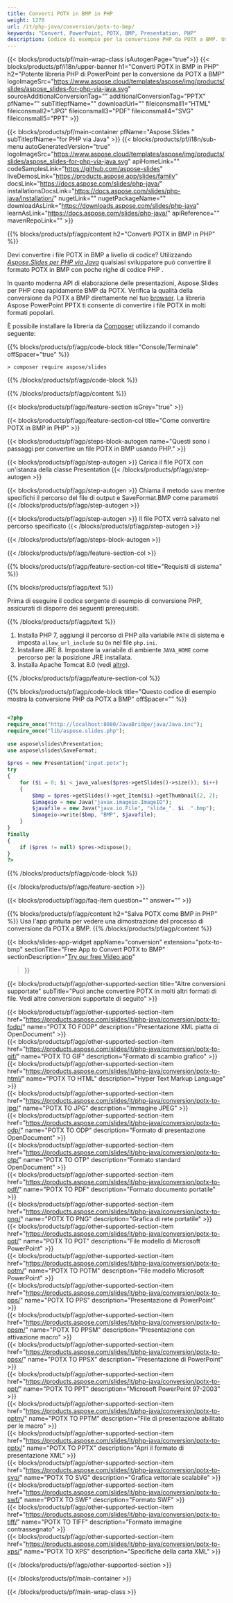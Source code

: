 ```yaml
---
title: Converti POTX in BMP in PHP
weight: 1270
url: /it/php-java/conversion/potx-to-bmp/ 
keywords: "Convert, PowerPoint, POTX, BMP, Presentation, PHP"
description: Codice di esempio per la conversione PHP da POTX a BMP. Usa l'API PHP di PowerPoint per la conversione batch di file POTX in file BMP.
---
```


{{< blocks/products/pf/main-wrap-class isAutogenPage="true">}}
{{< blocks/products/pf/i18n/upper-banner h1="Converti POTX in BMP in PHP" h2="Potente libreria PHP di PowerPoint per la conversione da POTX a BMP" logoImageSrc="https://www.aspose.cloud/templates/aspose/img/products/slides/aspose_slides-for-php-via-java.svg" sourceAdditionalConversionTag="" additionalConversionTag="PPTX" pfName="" subTitlepfName="" downloadUrl="" fileiconsmall1="HTML" fileiconsmall2="JPG" fileiconsmall3="PDF" fileiconsmall4="SVG" fileiconsmall5="PPT" >}}

{{< blocks/products/pf/main-container pfName="Aspose.Slides " subTitlepfName="for PHP via Java" >}}
{{< blocks/products/pf/i18n/sub-menu autoGeneratedVersion="true" logoImageSrc="https://www.aspose.cloud/templates/aspose/img/products/slides/aspose_slides-for-php-via-java.svg" apiHomeLink="" codeSamplesLink="https://github.com/aspose-slides" liveDemosLink="https://products.aspose.app/slides/family" docsLink="https://docs.aspose.com/slides/php-java/" installationsDocsLink="https://docs.aspose.com/slides/php-java/installation/" nugetLink="" nugetPackageName="" downloadAsLink="https://downloads.aspose.com/slides/php-java" learnAsLink="https://docs.aspose.com/slides/php-java/" apiReference="" mavenRepoLink="" >}}

{{% blocks/products/pf/agp/content h2="Converti POTX in BMP in PHP" %}}

Devi convertire i file POTX in BMP a livello di codice? Utilizzando [*Aspose.Slides per PHP via Java*](https://products.aspose.com/slides/it/php-java/) qualsiasi sviluppatore può convertire il formato POTX in BMP con poche righe di codice PHP .

In quanto moderna API di elaborazione delle presentazioni, Aspose.Slides per PHP crea rapidamente BMP da POTX. Verifica la qualità della conversione da POTX a BMP direttamente nel tuo [browser](https://products.aspose.app/slides/conversion). La libreria Aspose PowerPoint PPTX ti consente di convertire i file POTX in molti formati popolari.

È possibile installare la libreria da [Composer](https://packagist.org/packages/aspose/slides) utilizzando il comando seguente:

{{% blocks/products/pf/agp/code-block title="Console/Terminale" offSpacer="true" %}}

```console
> composer require aspose/slides 

```

{{% /blocks/products/pf/agp/code-block %}}

{{% /blocks/products/pf/agp/content %}}

{{< blocks/products/pf/agp/feature-section isGrey="true" >}}

{{< blocks/products/pf/agp/feature-section-col title="Come convertire POTX in BMP in PHP" >}}

{{< blocks/products/pf/agp/steps-block-autogen name="Questi sono i passaggi per convertire un file POTX in BMP usando PHP." >}}

{{< blocks/products/pf/agp/step-autogen >}}
Carica il file POTX con un'istanza della classe Presentation
{{< /blocks/products/pf/agp/step-autogen >}}

{{< blocks/products/pf/agp/step-autogen >}}
Chiama il metodo `save` mentre specifichi il percorso del file di output e SaveFormat.BMP come parametri
{{< /blocks/products/pf/agp/step-autogen >}}

{{< blocks/products/pf/agp/step-autogen >}}
Il file POTX verrà salvato nel percorso specificato
{{< /blocks/products/pf/agp/step-autogen >}}

{{< /blocks/products/pf/agp/steps-block-autogen >}}

{{< /blocks/products/pf/agp/feature-section-col >}}

{{% blocks/products/pf/agp/feature-section-col title="Requisiti di sistema" %}}

{{% blocks/products/pf/agp/text %}}

 Prima di eseguire il codice sorgente di esempio di conversione PHP, assicurati di disporre dei seguenti prerequisiti.

{{% /blocks/products/pf/agp/text %}}

1. Installa PHP 7, aggiungi il percorso di PHP alla variabile `PATH` di sistema e imposta `allow_url_include` su `On` nel file `php.ini`.
1. Installare JRE 8. Impostare la variabile di ambiente `JAVA_HOME` come percorso per la posizione JRE installata.
1. Installa Apache Tomcat 8.0 (vedi [altro](https://docs.aspose.com/slides/php-java/installation/)). 

{{% /blocks/products/pf/agp/feature-section-col %}}

{{% blocks/products/pf/agp/code-block title="Questo codice di esempio mostra la conversione PHP da POTX a BMP" offSpacer="" %}}

```php

<?php
require_once("http://localhost:8080/JavaBridge/java/Java.inc");
require_once("lib/aspose.slides.php");
 
use aspose\slides\Presentation;
use aspose\slides\SaveFormat;
 
$pres = new Presentation("input.potx");
try
{
    for ($i = 0; $i < java_values($pres->getSlides()->size()); $i++)
    {
        $bmp = $pres->getSlides()->get_Item($i)->getThumbnail(2, 2);
        $imageio = new Java("javax.imageio.ImageIO");
        $javafile = new Java("java.io.File", "slide_". $i .".bmp");
        $imageio->write($bmp, "BMP", $javafile);
    }
}
finally
{
    if ($pres != null) $pres->dispose();
}
?>

```
{{% /blocks/products/pf/agp/code-block %}}

{{< /blocks/products/pf/agp/feature-section >}}

{{< blocks/products/pf/agp/faq-item question="" answer="" >}}
 
{{% blocks/products/pf/agp/content h2="Salva POTX come BMP in PHP" %}}
Usa l'app gratuita per vedere una dimostrazione del processo di conversione da POTX a BMP. 
{{% /blocks/products/pf/agp/content %}}

<!-- aboutfile Starts -->

{{< blocks/slides-app-widget 
appName="conversion"
extension="potx-to-bmp"
sectionTitle="Free App to Convert POTX to BMP" 
sectionDescription="[Try our free Video app](https://products.aspose.app/slides/video/)" 
>}}

<!-- aboutfile Ends -->

{{< blocks/products/pf/agp/other-supported-section title="Altre conversioni supportate" subTitle="Puoi anche convertire POTX in molti altri formati di file. Vedi altre conversioni supportate di seguito" >}}

{{< blocks/products/pf/agp/other-supported-section-item href="https://products.aspose.com/slides/it/php-java/conversion/potx-to-fodp/" name="POTX TO FODP" description="Presentazione XML piatta di OpenDocument" >}}  
{{< blocks/products/pf/agp/other-supported-section-item href="https://products.aspose.com/slides/it/php-java/conversion/potx-to-gif/" name="POTX TO GIF" description="Formato di scambio grafico" >}}  
{{< blocks/products/pf/agp/other-supported-section-item href="https://products.aspose.com/slides/it/php-java/conversion/potx-to-html/" name="POTX TO HTML" description="Hyper Text Markup Language" >}}  
{{< blocks/products/pf/agp/other-supported-section-item href="https://products.aspose.com/slides/it/php-java/conversion/potx-to-jpg/" name="POTX TO JPG" description="Immagine JPEG" >}}  
{{< blocks/products/pf/agp/other-supported-section-item href="https://products.aspose.com/slides/it/php-java/conversion/potx-to-odp/" name="POTX TO ODP" description="Formato di presentazione OpenDocument" >}}  
{{< blocks/products/pf/agp/other-supported-section-item href="https://products.aspose.com/slides/it/php-java/conversion/potx-to-otp/" name="POTX TO OTP" description="Formato standard OpenDocument" >}}  
{{< blocks/products/pf/agp/other-supported-section-item href="https://products.aspose.com/slides/it/php-java/conversion/potx-to-pdf/" name="POTX TO PDF" description="Formato documento portatile" >}}  
{{< blocks/products/pf/agp/other-supported-section-item href="https://products.aspose.com/slides/it/php-java/conversion/potx-to-png/" name="POTX TO PNG" description="Grafica di rete portatile" >}}  
{{< blocks/products/pf/agp/other-supported-section-item href="https://products.aspose.com/slides/it/php-java/conversion/potx-to-pot/" name="POTX TO POT" description="File modello di Microsoft PowerPoint" >}}  
{{< blocks/products/pf/agp/other-supported-section-item href="https://products.aspose.com/slides/it/php-java/conversion/potx-to-potm/" name="POTX TO POTM" description="File modello Microsoft PowerPoint" >}}  
{{< blocks/products/pf/agp/other-supported-section-item href="https://products.aspose.com/slides/it/php-java/conversion/potx-to-pps/" name="POTX TO PPS" description="Presentazione di PowerPoint" >}}  
{{< blocks/products/pf/agp/other-supported-section-item href="https://products.aspose.com/slides/it/php-java/conversion/potx-to-ppsm/" name="POTX TO PPSM" description="Presentazione con attivazione macro" >}}  
{{< blocks/products/pf/agp/other-supported-section-item href="https://products.aspose.com/slides/it/php-java/conversion/potx-to-ppsx/" name="POTX TO PPSX" description="Presentazione di PowerPoint" >}}  
{{< blocks/products/pf/agp/other-supported-section-item href="https://products.aspose.com/slides/it/php-java/conversion/potx-to-ppt/" name="POTX TO PPT" description="Microsoft PowerPoint 97-2003" >}}  
{{< blocks/products/pf/agp/other-supported-section-item href="https://products.aspose.com/slides/it/php-java/conversion/potx-to-pptm/" name="POTX TO PPTM" description="File di presentazione abilitato per le macro" >}}  
{{< blocks/products/pf/agp/other-supported-section-item href="https://products.aspose.com/slides/it/php-java/conversion/potx-to-pptx/" name="POTX TO PPTX" description="Apri il formato di presentazione XML" >}}  
{{< blocks/products/pf/agp/other-supported-section-item href="https://products.aspose.com/slides/it/php-java/conversion/potx-to-svg/" name="POTX TO SVG" description="Grafica vettoriale scalabile" >}}  
{{< blocks/products/pf/agp/other-supported-section-item href="https://products.aspose.com/slides/it/php-java/conversion/potx-to-swf/" name="POTX TO SWF" description="Formato SWF" >}}  
{{< blocks/products/pf/agp/other-supported-section-item href="https://products.aspose.com/slides/it/php-java/conversion/potx-to-tiff/" name="POTX TO TIFF" description="Formato immagine contrassegnato" >}}  
{{< blocks/products/pf/agp/other-supported-section-item href="https://products.aspose.com/slides/it/php-java/conversion/potx-to-xps/" name="POTX TO XPS" description="Specifiche della carta XML" >}}  


{{< /blocks/products/pf/agp/other-supported-section >}}

{{< /blocks/products/pf/main-container >}}
    
{{< /blocks/products/pf/main-wrap-class >}}